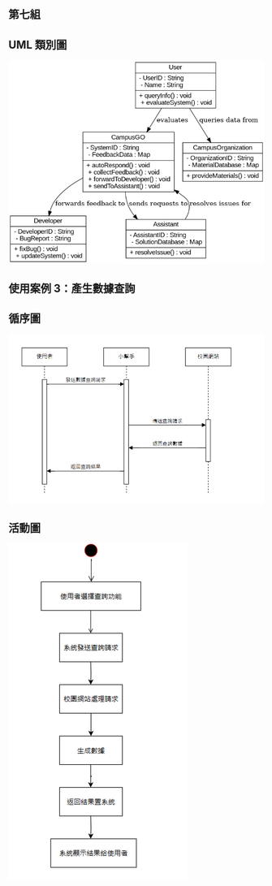## 第七組
## UML 類別圖
![類別圖](類別圖.png "類別圖")




## 使用案例 3：產生數據查詢
## 循序圖
![循序圖3](循序圖3.png "循序圖3")
## 活動圖
![活動圖3](活動圖3.png "活動圖3")
